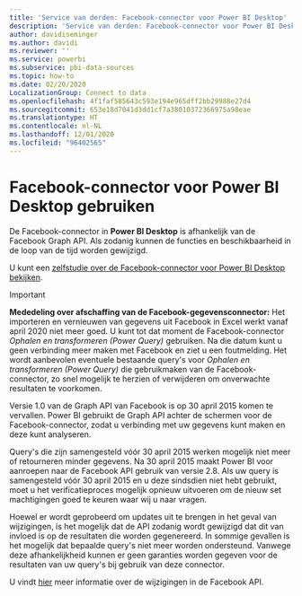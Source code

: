 ```yaml
---
title: 'Service van derden: Facebook-connector voor Power BI Desktop'
description: 'Service van derden: Facebook-connector voor Power BI Desktop'
author: davidiseminger
ms.author: davidi
ms.reviewer: ''
ms.service: powerbi
ms.subservice: pbi-data-sources
ms.topic: how-to
ms.date: 02/20/2020
LocalizationGroup: Connect to data
ms.openlocfilehash: 4f1faf585643c593e194e965dff2bb29988e27d4
ms.sourcegitcommit: 653e18d7041d3dd1cf7a38010372366975a98eae
ms.translationtype: HT
ms.contentlocale: nl-NL
ms.lasthandoff: 12/01/2020
ms.locfileid: "96402565"
---
```

# <a name="use-the-facebook-connector-for-power-bi-desktop"></a>Facebook-connector voor Power BI Desktop gebruiken
De Facebook-connector in **Power BI Desktop** is afhankelijk van de Facebook Graph API. Als zodanig kunnen de functies en beschikbaarheid in de loop van de tijd worden gewijzigd.

U kunt een [zelfstudie over de Facebook-connector voor Power BI Desktop bekijken](desktop-tutorial-facebook-analytics.md).

> [!IMPORTANT]
> **Mededeling over afschaffing van de Facebook-gegevensconnector:** Het importeren en vernieuwen van gegevens uit Facebook in Excel werkt vanaf april 2020 niet meer goed. U kunt tot dat moment de Facebook-connector *Ophalen en transformeren (Power Query)* gebruiken. Na die datum kunt u geen verbinding meer maken met Facebook en ziet u een foutmelding. Het wordt aanbevolen eventuele bestaande query's voor *Ophalen en transformeren (Power Query)* die gebruikmaken van de Facebook-connector, zo snel mogelijk te herzien of verwijderen om onverwachte resultaten te voorkomen.


Versie 1.0 van de Graph API van Facebook is op 30 april 2015 komen te vervallen. Power BI gebruikt de Graph API achter de schermen voor de Facebook-connector, zodat u verbinding met uw gegevens kunt maken en deze kunt analyseren.

Query's die zijn samengesteld vóór 30 april 2015 werken mogelijk niet meer of retourneren minder gegevens. Na 30 april 2015 maakt Power BI voor aanroepen naar de Facebook API gebruik van versie 2.8. Als uw query is samengesteld vóór 30 april 2015 en u deze sindsdien niet hebt gebruikt, moet u het verificatieproces mogelijk opnieuw uitvoeren om de nieuw set machtigingen goed te keuren waar wij u naar vragen.

Hoewel er wordt geprobeerd om updates uit te brengen in het geval van wijzigingen, is het mogelijk dat de API zodanig wordt gewijzigd dat dit van invloed is op de resultaten die worden gegenereerd. In sommige gevallen is het mogelijk dat bepaalde query's niet meer worden ondersteund. Vanwege deze afhankelijkheid kunnen er geen garanties worden gegeven voor de resultaten van uw query's bij gebruik van deze connector.

U vindt [hier](https://developers.facebook.com/docs/apps/changelog#v2_0) meer informatie over de wijzigingen in de Facebook API.

